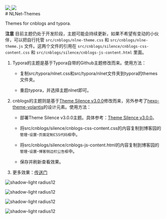 <div align="left">
  <a href="https://zh.wikipedia.org/wiki/GNU%E9%80%9A%E7%94%A8%E5%85%AC%E5%85%B1%E8%AE%B8%E5%8F%AF%E8%AF%81">
    <img src="https://img.shields.io/badge/LICENSE-GNU%20GPL-green">
  </a>
    <a href="https://www.cnblogs.com/liwuqingxin/p/14346499.html">
    <img src="https://img.shields.io/badge/BLOG-NLNet-green">
  </a>
</div>
# NLNet-Themes

Themes for cnblogs and typora.

**注意** 目前主题仍处于开发阶段，主题可能会持续更新，如果不希望有变动的小伙伴，可以把自行托管 `src/cnblogs/nlne-theme.css` 和 `src/cnblogs/nlne-theme.js` 文件。这两个文件的引用在 `src/cnblogs/silence/cnblogs-css-content.css` 和 `src/cnblogs/silence/cnblogs-js-content.html` 里面。

1. Typora的主题是基于Typora自带的Github主题修改而来。使用方法：

   * 复制src/typora/nlnet.css和src/typora/nlnet文件夹到typora的themes文件夹。

   * 重启typora，并选择主题nlnet即可。

2. cnblogs的主题则是基于[Theme Silence v3.0.0](https://github.com/esofar/cnblogs-theme-silence)修改而来，另外参考了[hexo-theme-volantis](https://github.com/volantis-x/hexo-theme-volantis)的设计元素。使用方法：

   * 部署Theme Silence v3.0.0主题。具体参考：[Theme Silence v3.0.0](https://github.com/esofar/cnblogs-theme-silence)。

   * 将src/cnblogs/silence/cnblogs-css-content.css的内容复制到博客园的`管理`-`设置`-`页面定制CSS代码框`中。

   * 将src/cnblogs/silence/cnblogs-js-content.html的内容复制到博客园的`管理`-`设置`-`博客侧边栏公告框`中。

   * 保存并刷新查看效果。

3. 更多效果：[传送门](https://www.cnblogs.com/liwuqingxin/p/14381825.html)

![shadow-light radius12](https://cdn.jsdelivr.net/gh/liwuqingxin/nlnet-blogs@main/src/2020/imgs/0015.jpg)

![shadow-light radius12](https://cdn.jsdelivr.net/gh/liwuqingxin/nlnet-blogs@main/src/2020/imgs/0016.png)

![shadow-light radius12](https://cdn.jsdelivr.net/gh/liwuqingxin/nlnet-blogs@main/src/2020/imgs/0013.png)

![shadow-light radius12](https://cdn.jsdelivr.net/gh/liwuqingxin/nlnet-blogs@main/src/2020/imgs/0014.jpg)
